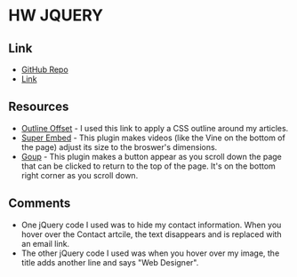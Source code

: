 # HW JQUERY

## Link

- [GitHub Repo](https://github.com/rkschoenrock/project_resume_schoenrock_rebecca)
- [Link](http://rebeccaschoenrock.com/project_resume_schoenrock_rebecca/)

## Resources

- [Outline Offset](http://www.w3schools.com/cssref/css3_pr_outline-offset.asp) - I used this link to apply a CSS outline around my articles.
- [Super Embed](https://github.com/corbindavenport/superembed.js) - This plugin makes videos (like the Vine on the bottom of the page) adjust its size to the broswer's dimensions.
- [Goup](https://github.com/Ryuk87/jquery-goup) - This plugin makes a button appear as you scroll down the page that can be clicked to return to the top of the page. It's on the bottom right corner as you scroll down.

## Comments

- One jQuery code I used was to hide my contact information. When you hover over the Contact artcile, the text disappears and is replaced with an email link.
- The other jQuery code I used was when you hover over my image, the title adds another line and says "Web Designer".
